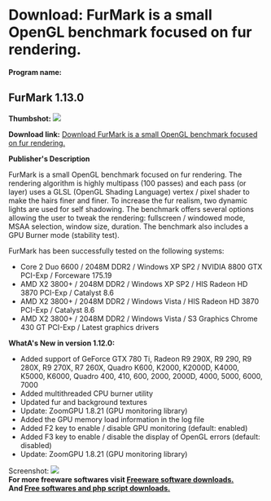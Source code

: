# Download: FurMark is a small OpenGL benchmark focused on fur rendering.

**Program name:**

## FurMark 1.13.0

  
**Thumbshot:** ![](http://www.freewarefiles.com/screenshot/furmark_md.jpg)   
  
**Download link:** [Download FurMark is a small OpenGL benchmark focused on fur rendering.](http://freesoftwares.boysofts.com/FurMark_program_42681.html)  
  


**Publisher's Description**  
  


FurMark is a small OpenGL benchmark focused on fur rendering. The rendering algorithm is highly multipass (100 passes) and each pass (or layer) uses a GLSL (OpenGL Shading Language) vertex / pixel shader to make the hairs finer and finer. To increase the fur realism, two dynamic lights are used for self shadowing. The benchmark offers several options allowing the user to tweak the rendering: fullscreen / windowed mode, MSAA selection, window size, duration. The benchmark also includes a GPU Burner mode (stability test). 

FurMark has been successfully tested on the following systems:

  * Core 2 Duo 6600 / 2048M DDR2 / Windows XP SP2 / NVIDIA 8800 GTX PCI-Exp / Forceware 175.19 
  * AMD X2 3800+ / 2048M DDR2 / Windows XP SP2 / HIS Radeon HD 3870 PCI-Exp / Catalyst 8.6 
  * AMD X2 3800+ / 2048M DDR2 / Windows Vista / HIS Radeon HD 3870 PCI-Exp / Catalyst 8.6 
  * AMD X2 3800+ / 2048M DDR2 / Windows Vista / S3 Graphics Chrome 430 GT PCI-Exp / Latest graphics drivers 

**WhatA's New in version 1.12.0:**

  * Added support of GeForce GTX 780 Ti, Radeon R9 290X, R9 290, R9 280X, R9 270X, R7 260X, Quadro K600, K2000, K2000D, K4000, K5000, K6000, Quadro 400, 410, 600, 2000, 2000D, 4000, 5000, 6000, 7000 
  * Added multithreaded CPU burner utility 
  * Updated fur and background textures 
  * Update: ZoomGPU 1.8.21 (GPU monitoring library) 
  * Added the GPU memory load information in the log file 
  * Added F2 key to enable / disable GPU monitoring (default: enabled) 
  * Added F3 key to enable / disable the display of OpenGL errors (default: disabled) 
  * Update: ZoomGPU 1.8.21 (GPU monitoring library) 

  
  
Screenshot: ![](http://www.freewarefiles.com/screenshot/furmark.jpg)   
**For more freeware softwares visit [Freeware software downloads.](http://freesoftwares.boysofts.com/)**   
**And [Free softwares and php script downloads.](http://www.boysofts.com/)**

